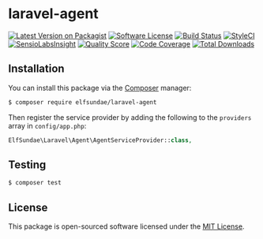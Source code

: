 # laravel-agent

[![Latest Version on Packagist](https://img.shields.io/packagist/v/elfsundae/laravel-agent.svg?style=flat-square)](https://packagist.org/packages/elfsundae/laravel-agent)
[![Software License](https://img.shields.io/badge/license-MIT-brightgreen.svg?style=flat-square)](LICENSE.md)
[![Build Status](https://img.shields.io/travis/ElfSundae/laravel-agent/master.svg?style=flat-square)](https://travis-ci.org/ElfSundae/laravel-agent)
[![StyleCI](https://styleci.io/repos/94643252/shield)](https://styleci.io/repos/94643252)
[![SensioLabsInsight](https://img.shields.io/sensiolabs/i/43b94cca-55cd-44ea-a8b3-43fe03171e99.svg?style=flat-square)](https://insight.sensiolabs.com/projects/43b94cca-55cd-44ea-a8b3-43fe03171e99)
[![Quality Score](https://img.shields.io/scrutinizer/g/ElfSundae/laravel-agent.svg?style=flat-square)](https://scrutinizer-ci.com/g/ElfSundae/laravel-agent)
[![Code Coverage](https://img.shields.io/scrutinizer/coverage/g/ElfSundae/laravel-agent/master.svg?style=flat-square)](https://scrutinizer-ci.com/g/ElfSundae/laravel-agent/?branch=master)
[![Total Downloads](https://img.shields.io/packagist/dt/elfsundae/laravel-agent.svg?style=flat-square)](https://packagist.org/packages/elfsundae/laravel-agent)

## Installation

You can install this package via the [Composer](https://getcomposer.org) manager:

```sh
$ composer require elfsundae/laravel-agent
```

Then register the service provider by adding the following to the `providers` array in `config/app.php`:

```php
ElfSundae\Laravel\Agent\AgentServiceProvider::class,
```

## Testing

```sh
$ composer test
```

## License

This package is open-sourced software licensed under the [MIT License](LICENSE.md).
